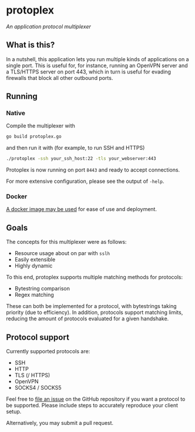 # protoplex

*An application protocol multiplexer*

## What is this?

In a nutshell, this application lets you run multiple kinds of applications
on a single port. This is useful for, for instance, running an OpenVPN server
and a TLS/HTTPS server on port 443, which in turn is useful for evading
firewalls that block all other outbound ports.

## Running

### Native

Compile the multiplexer with

```bash
go build protoplex.go
```

and then run it with (for example, to run SSH and HTTPS)

```bash
./protoplex -ssh your_ssh_host:22 -tls your_webserver:443
```

Protoplex is now running on port `8443` and ready to accept connections.

For more extensive configuration, please see the output of `-help`.

### Docker

[A docker image may be used](https://hub.docker.com/r/pandentia/protoplex)
for ease of use and deployment.

## Goals

The concepts for this multiplexer were as follows:

- Resource usage about on par with `sslh`
- Easily extensible
- Highly dynamic

To this end, protoplex supports multiple matching methods for protocols:

- Bytestring comparison
- Regex matching

These can both be implemented for a protocol, with bytestrings taking
priority (due to efficiency). In addition, protocols support matching limits,
reducing the amount of protocols evaluated for a given handshake.

## Protocol support

Currently supported protocols are:

- SSH
- HTTP
- TLS (/ HTTPS)
- OpenVPN
- SOCKS4 / SOCKS5

Feel free to [file an issue](https://github.com/Pandentia/protoplex/issues/new)
on the GitHub repository if you want a protocol to be supported. Please include
steps to accurately reproduce your client setup.

Alternatively, you may submit a pull request.
